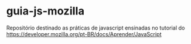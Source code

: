 # guia-js-mozilla
Repositório destinado as práticas de javascript ensinadas no tutorial do https://developer.mozilla.org/pt-BR/docs/Aprender/JavaScript
